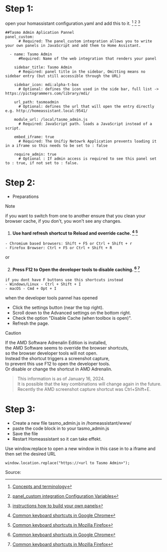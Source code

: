 
# Step 1: 
open your homassistant configuration.yaml
and add this to it. [^1] [^2] [^3]

```
##Tasmo Admin Aplication Pannel  
panel_custom:
      # Required: The panel_custom integration allows you to write your own panels in JavaScript and add them to Home Assistant. 

  - name: Tasmo Admin
      #Required: Name of the web integration that renders your panel

    sidebar_title: Tasmo Admin  
      # Required: panel title in the sidebar, Omitting means no sidebar entry (but still accessible through the URL) 

    sidebar_icon: mdi:alpha-t-box 
      # Optional: defines the icon used in the side bar, full list -> https://pictogrammers.com/library/mdi/

    url_path: tasmoadmin 
      # Optional: defines the url that will open the entry directly e.g. http://homeassistant.local:9541/

    module_url: /local/tasmo_admin.js 
      # Required: JavaScript path. loads a JavaScript instead of a script.

    embed_iframe: true 
      # Required: The Unifiy Netowrk Application prevents loading it in a iframe so this needs to be set to : false

    require_admin: true 
      # Optional : If admin access is required to see this panel set to : true, if not set to : false.
```      

# Step 2: 
- Preparations
 

>[!NOTE]
>if you want to switch from one to another 
>ensure that you clean your browser cache,
>if you don't, you won't see any changes.

  

 1.  #### Use hard refresh shortcut to Reload and override cache. [^4] [^5] 

    - Chromium based browsers: Shift + F5 or Ctrl + Shift + r
    - Firefox Browser: Ctrl + F5 or Ctrl + Shift + R 


or

 2.  #### Press F12 to Open the developer tools to disable caching. [^4] [^5]

    if you dont have F buttons use this shortcuts instead
    - Windows/Linux - Ctrl + Shift + I 
    - macOS - Cmd + Opt + I 

when the developer tools pannel has opened

- Click the settings button (near the top right).
- Scroll down to the Advanced settings on the bottom right.
- Check the option "Disable Cache (when toolbox is open)".
- Refresh the page. 

>[!CAUTION]
>If the AMD Software Adrenalin Edition is installed,  
>the AMD Software seems to override the browser shortcuts,  
>so the browser developer tools will not open.  
>Instead the shortcut triggers a screenshot capture,  
>to prevent this use F12 to open the developer tools.  
>Or disable or change the shortcut in AMD Adrenalin. 


>This information is as of January 16, 2024.  
>It is possible that the key combinations will change again in the future.  
>Recently the AMD screenshot capture shortcut was Ctrl+Shift+E.  


# Step 3:

- Create a new file  tasmo_admin.js in /homeassistant/www/  
- paste the code block in to your tasmo_admin.js  
- Save the file  
- Restart Homeassistant so it can take effekt.


Use window.replace to open a new window in this case in to a iframe and then set the desired URL

```
window.location.replace("https://<url to Tasmo Admin>");
```



Source:
[^1]: [Concepts and terminology](https://www.home-assistant.io/getting-started/concepts-terminology/)  
[^2]: [panel_custom integration Configuration Variables](https://www.home-assistant.io/integrations/panel_custom/)  
[^3]: [instructions how to build your own panels](https://developers.home-assistant.io/docs/frontend/custom-ui/creating-custom-panels)
[^4]: [Common keyboard shortcuts in Google Chrome](https://support.google.com/chrome/answer/157179)  
[^5]: [Common keyboard shortcuts in Mozilla Firefox](https://support.mozilla.org/en-US/kb/keyboard-shortcuts-perform-firefox-tasks-quickly)  
[^5]: [all keyboard shortcuts used by the developer tools built into Firefox](https://firefox-source-docs.mozilla.org/devtools-user/keyboard_shortcuts/index.html)
